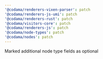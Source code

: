 ```yaml
---
'@codama/renderers-vixen-parser': patch
'@codama/renderers-js-umi': patch
'@codama/renderers-rust': patch
'@codama/visitors-core': patch
'@codama/renderers-js': patch
'@codama/node-types': patch
'@codama/nodes': patch
---
```


Marked additional node type fields as optional
